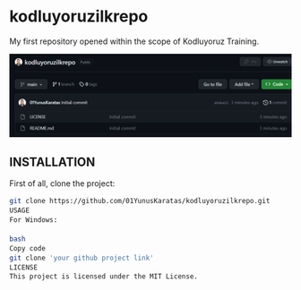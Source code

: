 # kodluyoruzilkrepo

My first repository opened within the scope of Kodluyoruz Training.

![Project Image](/photo1.png)

## INSTALLATION

First of all, clone the project:

```bash
git clone https://github.com/01YunusKaratas/kodluyoruzilkrepo.git
USAGE
For Windows:

bash
Copy code
git clone 'your github project link'
LICENSE
This project is licensed under the MIT License.